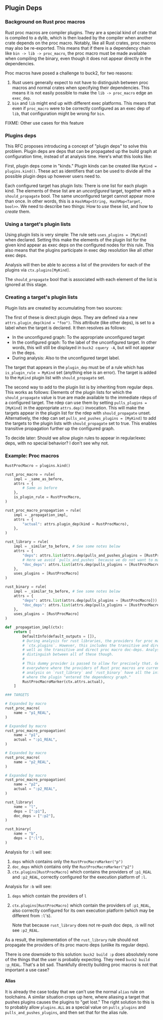 ## Plugin Deps

### Background on Rust proc macros

Rust proc macros are compiler plugins. They are a special kind of crate that is compiled to a dylib,
which is then loaded by the compiler when another crate depends on the proc macro. Notably, like all
Rust crates, proc macros may also be re-exported. This means that if there is a dependency chain
like `bin -> lib -> proc_macro`, the proc macro must be made available when compiling the binary,
even though it does not appear directly in the dependencies.

Proc macros have posed a challenge to buck2, for two reasons:
 1. Rust users generally expect to not have to distinguish between proc macros and normal crates
    when specifying their dependencies. This means it is not easily possible to make the `lib ->
    proc_macro` edge an `exec_dep`.
 2. `bin` and `lib` might end up with different exec platforms. This means that even if `proc_macro`
    were to be correctly configured as an exec dep of `lib`, that configuration might be wrong for
    `bin`.

FIXME: Other use cases for this feature

### Plugins deps

This RFC proposes introducing a concept of "plugin deps" to solve this problem. Plugin deps are deps
that can be propagated up the build graph at configuration time, instead of at analysis time. Here's
what this looks like:

First, plugin deps come in "kinds." Plugin kinds can be created like `MyKind = plugins.kind()`. These
act as identifiers that can be used to divide all the possible plugin deps up however users need to.

Each configured target has plugin lists: There is one list for each plugin kind. The elements of
these list are an *unconfigured* target, together with a `should_propagate` bool. The same
unconfigured target cannot appear more than once. In other words, this is a `HashMap<String,
HashMap<Target, bool>>`. We need to describe two things: How to *use* these list, and how to
*create* them.

### Using a target's plugin lists

Using plugin lists is very simple: The rule sets `uses_plugins = [MyKind]` when declared. Setting
this make the elements of the plugin list for the given kind appear as exec deps on the configured
nodes for this rule. This also means that the plugins participate in exec dep resolution like all
other exec deps.

Analysis will then be able to access a list of the providers for each of the plugins via
`ctx.plugins[MyKind]`.

The `should_propagate` bool that is associated with each element of the list is ignored at this
stage.

### Creating a target's plugin lists

Plugin lists are created by accumulating from two sources:

The first of these is direct plugin deps. They are defined via a new `attrs.plugin_dep(kind =
"foo")`. This attribute (like other deps), is set to a label when the target is declared. It then
resolves as follows:

 * In the unconfigured graph: To the appropriate unconfigured target
 * In the configured graph: To the label of the unconfigured target. In other words, this will still
   be displayed in `buck2 cquery -A`, but will not appear in the deps.
 * During analysis: Also to the unconfigured target label.

The target that appears in the `plugin_dep` must be of a rule which has `is_plugin_rule = MyKind`
set (anything else is an error). The target is added to the `MyKind` plugin list with
`should_propagate` set.

The second way to add to the plugin list is by inheriting from regular deps. This works as follows:
Elements of the plugin lists for which the `should_propagate` value is true are made available to
the immediate rdeps of a configured target. The rdep can use them by setting `pulls_plugins =
[MyKind]` in the appropriate `attrs.dep()` invocation. This will make the targets appear in the
plugin list for the rdep with `should_propagate` unset. Alternatively, the rdep can set
`pulls_and_pushes_plugins = [MyKind]` to add the targets to the plugin lists with `should_propagate`
set to true. This enables transitive propagation further up the configured graph.

To decide later: Should we allow plugin rules to appear in regular/exec deps, with no special
behavior? I don't see why not.

### Example: Proc macros

```py
RustProcMacro = plugins.kind()

rust_proc_macro = rule(
    impl = _same_as_before,
    attrs = {
        # Same as before
    },
    is_plugin_rule = RustProcMacro,
)

rust_proc_macro_propagation = rule(
    impl = _propagation_impl,
    attrs = {
        "actual": attrs.plugin_dep(kind = RustProcMacro),
    },
)

rust_library = rule(
    impl = _similar_to_before, # See some notes below
    attrs = {
        "deps": attrs.list(attrs.dep(pulls_and_pushes_plugins = [RustProcMacro])),
        # Here we avoid `pulls_and_pushes` because we do not want to make these deps available to rdeps
        "doc_deps": attrs.list(attrs.dep(pulls_plugins = [RustProcMacro])),
    },
    uses_plugins = [RustProcMacro]
)

rust_binary = rule(
    impl = _similar_to_before, # See some notes below
    attrs = {
        "deps": attrs.list(attrs.dep(pulls_plugins = [RustProcMacro])),
        "doc_deps": attrs.list(attrs.dep(pulls_plugins = [RustProcMacro])),
    },
    uses_plugins = [RustProcMacro]
)

def _propagation_impl(ctx):
    return [
        DefaultInfo(default_outputs = []),
        # During analysis for rust libraries, the providers for proc macros will appear in
        # `ctx.plugins`. However, this includes the transitive and direct proc macro deps, as
        # well as the transitive and direct proc macro doc-deps. Analysis needs to be able to
        # distinguish between all of these though.
        #
        # This dummy provider is passed to allow for precisely that. Generally, it will be passed
        # everywhere where the providers of Rust proc macros are currently passed. That ensures that
        # analysis on `rust_library` and `rust_binary` have all the information they need about
        # where the plugin "entered the dependency graph."
        RustProcMacroMarker(ctx.attrs.actual),
    ]

### TARGETS

# Expanded by macro
rust_proc_macro(
    name = "p1_REAL",
)

# Expanded by macro
rust_proc_macro_propagation(
    name = "p1",
    actual = ":p1_REAL",
)

# Expanded by macro
rust_proc_macro(
    name = "p2_REAL",
)

# Expanded by macro
rust_proc_macro_propagation(
    name = "p2",
    actual = ":p2_REAL",
)

rust_library(
    name = "l",
    deps = [":p1"],
    doc_deps = [":p2"],
)

rust_binary(
    name = "b",
    deps = [":l"],
)
```

Analysis for `:l` will see:
 1. `deps` which contains only the `RustProcMacroMarker("p")`
 2. `doc_deps` which contains only the `RustProcMacroMarker("p2")`
 3. `ctx.plugins[RustProcMacro]` which contains the providers of `:p1_REAL` and `:p2_REAL`,
     correctly configured for the execution platform of `:l`.

Analysis for `:b` will see:
 1. `deps` which contain the providers of `l`
 2. `ctx.plugins[RustProcMacro]` which contain the providers of `:p1_REAL`, also correctly
    configured for its own execution platform (which may be different from `:l`'s).

    Note that because `rust_library` does not re-push doc deps, `:b` will not see `:p2_REAL`.

As a result, the implementation of the `rust_library` rule should not propagate the providers of its
proc macro deps (unlike its regular deps).

There is one downside to this solution: `buck2 build :p` does absolutely none of the things that the
user is probably expecting. They need `buck2 build :p_REAL`. That's a bit sad. Thankfully directly
building proc macros is not that important a use case?

#### Alias

It is already the case today that we can't use the normal `alias` rule on toolchains. A similar
situation crops up here, where aliasing a target that pushes plugins causes the plugins to "get
lost." The right solution to this is to probably allow `plugins.ALL` as a special value on
`pulls_plugins` and `pulls_and_pushes_plugins`, and then set that for the alias rule.
